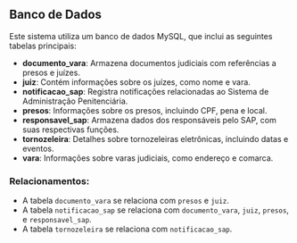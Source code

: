 ## Banco de Dados

Este sistema utiliza um banco de dados MySQL, que inclui as seguintes tabelas principais:

- **documento_vara**: Armazena documentos judiciais com referências a presos e juízes.
- **juiz**: Contém informações sobre os juízes, como nome e vara.
- **notificacao_sap**: Registra notificações relacionadas ao Sistema de Administração Penitenciária.
- **presos**: Informações sobre os presos, incluindo CPF, pena e local.
- **responsavel_sap**: Armazena dados dos responsáveis pelo SAP, com suas respectivas funções.
- **tornozeleira**: Detalhes sobre tornozeleiras eletrônicas, incluindo datas e eventos.
- **vara**: Informações sobre varas judiciais, como endereço e comarca.

### Relacionamentos:
- A tabela `documento_vara` se relaciona com `presos` e `juiz`.
- A tabela `notificacao_sap` se relaciona com `documento_vara`, `juiz`, `presos`, e `responsavel_sap`.
- A tabela `tornozeleira` se relaciona com `notificacao_sap`.
